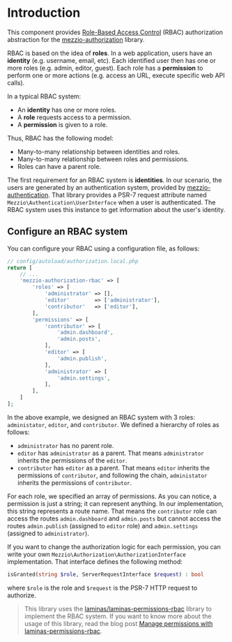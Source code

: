 # Introduction

This component provides [Role-Based Access Control](https://en.wikipedia.org/wiki/Role-based_access_control)
(RBAC) authorization abstraction for the [mezzio-authorization](https://github.com/mezzio/mezzio-authorization)
library.

RBAC is based on the idea of **roles**. In a web application, users have an
**identity** (e.g. username, email, etc). Each identified user then has one or
more roles (e.g. admin, editor, guest). Each role has a **permission** to
perform one or more actions (e.g. access an URL, execute specific web API
calls).

In a typical RBAC system:

- An **identity** has one or more roles.
- A **role** requests access to a permission.
- A **permission** is given to a role.

Thus, RBAC has the following model:

- Many-to-many relationship between identities and roles.
- Many-to-many relationship between roles and permissions.
- Roles can have a parent role.

The first requirement for an RBAC system is **identities**. In our scenario, the
users are generated by an authentication system, provided by
[mezzio-authentication](https://github.com/mezzio/mezzio-authentication).
That library provides a PSR-7 request attribute named
`Mezzio\Authentication\UserInterface` when a user is authenticated.
The RBAC system uses this instance to get information about the user's identity.

## Configure an RBAC system

You can configure your RBAC using a configuration file, as follows:

```php
// config/autoload/authorization.local.php
return [
    // ...
    'mezzio-authorization-rbac' => [
        'roles' => [
            'administrator' => [],
            'editor'        => ['administrator'],
            'contributor'   => ['editor'],
        ],
        'permissions' => [
            'contributor' => [
                'admin.dashboard',
                'admin.posts',
            ],
            'editor' => [
                'admin.publish',
            ],
            'administrator' => [
                'admin.settings',
            ],
        ],
    ]
];
```

In the above example, we designed an RBAC system with 3 roles: `administator`,
`editor`, and `contributor`. We defined a hierarchy of roles as follows:

- `administrator` has no parent role.
- `editor` has `administrator` as a parent. That means `administrator` inherits
  the permissions of the `editor`.
- `contributor` has `editor` as a parent. That means `editor` inherits the
  permissions of `contributor`, and following the chain, `administator` inherits
  the permissions of `contributor`.

For each role, we specified an array of permissions. As you can notice, a
permission is just a string; it can represent anything. In our implementation,
this string represents a route name.  That means the `contributor` role can
access the routes `admin.dashboard` and `admin.posts` but cannot access the
routes `admin.publish` (assigned to `editor` role) and `admin.settings`
(assigned to `administrator`).

If you want to change the authorization logic for each permission, you can write
your own `Mezzio\Authorization\AuthorizationInterface` implementation.
That interface defines the following method:

```php
isGranted(string $role, ServerRequestInterface $request) : bool
```

where `$role` is the role and `$request` is the PSR-7 HTTP request to authorize.

> This library uses the [laminas/laminas-permissions-rbac](https://docs.laminas.dev/laminas-permissions-rbac/)
> library to implement the RBAC system. If you want to know more about the usage
> of this library, read the blog post 
> [Manage permissions with laminas-permissions-rbac](https://getlaminas.org/blog/2017-04-27-laminas-permissions-rbac.html).
